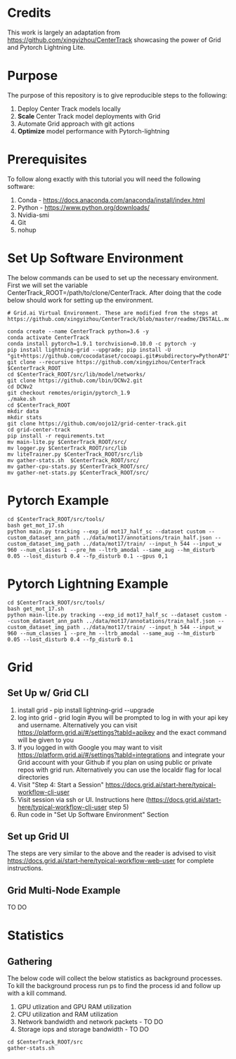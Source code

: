 # Credits
This work is largely an adaptation from https://github.com/xingyizhou/CenterTrack showcasing the power of Grid and Pytorch Lightning Lite.

# Purpose
The purpose of this repository is to give reproducible steps to the following:
1. Deploy Center Track models locally
2. **Scale** Center Track model deployments with Grid
3. Automate Grid approach with git actions
4. **Optimize** model performance with Pytorch-lightning

# Prerequisites
To follow along exactly with this tutorial you will need the following software:
1. Conda - https://docs.anaconda.com/anaconda/install/index.html
2. Python - https://www.python.org/downloads/
3. Nvidia-smi
4. Git
5. nohup

# Set Up Software Environment
The below commands can be used to set up the necessary environment. First we will set the variable CenterTrack_ROOT=/path/to/clone/CenterTrack. After doing that the code below should work for setting up the environment.

```
# Grid.ai Virtual Environment. These are modified from the steps at https://github.com/xingyizhou/CenterTrack/blob/master/readme/INSTALL.md

conda create --name CenterTrack python=3.6 -y
conda activate CenterTrack
conda install pytorch=1.9.1 torchvision=0.10.0 -c pytorch -y
pip install lightning-grid --upgrade; pip install -U "git+https://github.com/cocodataset/cocoapi.git#subdirectory=PythonAPI"
git clone --recursive https://github.com/xingyizhou/CenterTrack $CenterTrack_ROOT
cd $CenterTrack_ROOT/src/lib/model/networks/
git clone https://github.com/lbin/DCNv2.git
cd DCNv2
git checkout remotes/origin/pytorch_1.9
./make.sh
cd $CenterTrack_ROOT
mkdir data
mkdir stats
git clone https://github.com/oojo12/grid-center-track.git
cd grid-center-track
pip install -r requirements.txt
mv main-lite.py $CenterTrack_ROOT/src/
mv logger.py $CenterTrack_ROOT/src/lib
mv liteTrainer.py $CenterTrack_ROOT/src/lib
mv gather-stats.sh  $CenterTrack_ROOT/src/
mv gather-cpu-stats.py $CenterTrack_ROOT/src/
mv gather-net-stats.py $CenterTrack_ROOT/src/
```

# Pytorch Example
```
cd $CenterTrack_ROOT/src/tools/
bash get_mot_17.sh
python main.py tracking --exp_id mot17_half_sc --dataset custom --custom_dataset_ann_path ../data/mot17/annotations/train_half.json --custom_dataset_img_path ../data/mot17/train/ --input_h 544 --input_w 960 --num_classes 1 --pre_hm --ltrb_amodal --same_aug --hm_disturb 0.05 --lost_disturb 0.4 --fp_disturb 0.1 --gpus 0,1
```

# Pytorch Lightning Example
```
cd $CenterTrack_ROOT/src/tools/
bash get_mot_17.sh
python main-lite.py tracking --exp_id mot17_half_sc --dataset custom --custom_dataset_ann_path ../data/mot17/annotations/train_half.json --custom_dataset_img_path ../data/mot17/train/ --input_h 544 --input_w 960 --num_classes 1 --pre_hm --ltrb_amodal --same_aug --hm_disturb 0.05 --lost_disturb 0.4 --fp_disturb 0.1
```
# Grid
## Set Up w/ Grid CLI
1. install grid - pip install lightning-grid --upgrade
2. log into grid - grid login #you will be prompted to log in with your api key and username. Alternatively you can visit https://platform.grid.ai/#/settings?tabId=apikey and the exact command will be given to you
3. If you logged in with Google you may want to visit https://platform.grid.ai/#/settings?tabId=integrations and integrate your Grid account with your Github if you plan on using public or private repos with grid run. Alternatively you can use the localdir flag for local directories
4. Visit "Step 4: Start a Session" https://docs.grid.ai/start-here/typical-workflow-cli-user 
5. Visit session via ssh or UI. Instructions here (https://docs.grid.ai/start-here/typical-workflow-cli-user  step 5)
6. Run code in "Set Up Software Environment" Section

## Set up Grid UI
The steps are very similar to the above and the reader is advised to visit https://docs.grid.ai/start-here/typical-workflow-web-user for complete instructions.

## Grid Multi-Node Example
TO DO

# Statistics
## Gathering
The below code will collect the below statistics as background processes. To kill the background process run ps to find the process id and follow up with a kill command.
1. GPU utlization and GPU RAM utilization
2. CPU utilization and RAM utilization
3. Network bandwidth and network packets - TO DO
4. Storage iops and storage bandwidth - TO DO

```
cd $CenterTrack_ROOT/src
gather-stats.sh
```
